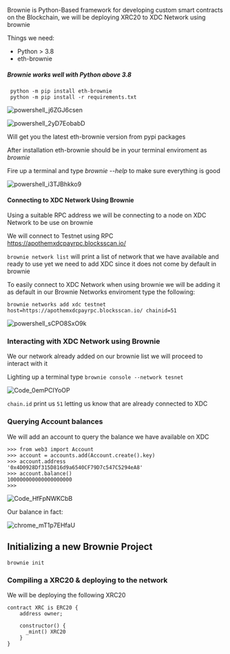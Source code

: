 Brownie is Python-Based framework for developing custom smart contracts on the Blockchain, we will be deploying XRC20 to XDC Network using brownie

Things we need:
  - Python > 3.8
  - eth-brownie

  ##### Brownie works well with Python above 3.8
  
 ```code
  python -m pip install eth-brownie
  python -m pip install -r requirements.txt
  ```
  ![powershell_j6ZGJ6csen](https://user-images.githubusercontent.com/41552663/197033638-5698520b-0c45-46e4-99c7-c40bd584f23b.gif)

  ![powershell_2yD7EobabD](https://user-images.githubusercontent.com/41552663/197037734-13540079-1cbb-4a99-8485-a51e05d72d40.gif)
  
  Will get you the latest eth-brownie version from pypi packages
  
  After installation eth-brownie should be in your terminal enviroment as *brownie*

  Fire up a terminal and type *brownie --help* to make sure everything is good

  ![powershell_i3TJBhkko9](https://user-images.githubusercontent.com/41552663/197038983-2df3513b-6015-47be-b0c9-a7ee2db9aea3.gif)

#### Connecting to XDC Network Using Brownie

Using a suitable RPC address we will be connecting to a node on XDC Network to be use on brownie

We will connect to Testnet using RPC https://apothemxdcpayrpc.blocksscan.io/

```brownie network list``` will print a list of network that we have available and ready to use yet we need to add XDC since it does not come by default in brownie 

To easily connect to XDC Network when using brownie we will be adding it as default in our Brownie Networks enviroment type the following:

```brownie networks add xdc testnet host=https://apothemxdcpayrpc.blocksscan.io/ chainid=51```

![powershell_sCPO8SxO9k](https://user-images.githubusercontent.com/41552663/197041710-8f88be4c-9271-4404-aa64-f7f4126284b7.gif)

### Interacting with XDC Network using Brownie

We our network already added on our brownie list we will proceed to interact with it

Lighting up a terminal type ```brownie console --network tesnet```

![Code_0emPCIYoOP](https://user-images.githubusercontent.com/41552663/197043395-d71887d1-fac6-4cfe-95b5-11a1bef7acbf.gif)

```chain.id``` print us ```51``` letting us know that are already connected to XDC

### Querying Account balances

We will add an account to query the balance we have available on XDC

```
>>> from web3 import Account
>>> account = accounts.add(Account.create().key)
>>> account.address
'0x4D0928Df315D816d9a6540CF79D7c547C5294eA8'
>>> account.balance()
100000000000000000000
>>>
```

![Code_HfFpNWKCbB](https://user-images.githubusercontent.com/41552663/197049220-d3af6794-59df-4000-97aa-cf01b84c16a4.gif)

Our balance in fact:

![chrome_mT1p7EHfaU](https://user-images.githubusercontent.com/41552663/197049576-0e41dd28-d5be-4635-84e7-a2d1c63f27c0.gif)




  
## Initializing a new Brownie Project

```
brownie init
```

### Compiling a XRC20 & deploying to the network

  We will be deploying the following XRC20
  ```solidity
  contract XRC is ERC20 {
      address owner;
	  
	  constructor() {
	    _mint() XRC20
	  }
  }
 ``` 